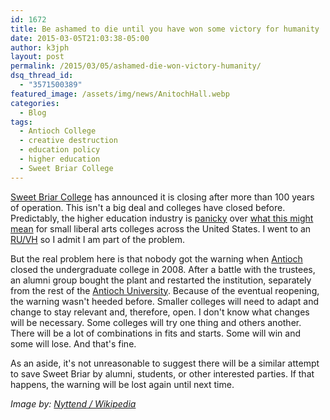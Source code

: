 ```yaml
---
id: 1672
title: Be ashamed to die until you have won some victory for humanity
date: 2015-03-05T21:03:38-05:00
author: k3jph
layout: post
permalink: /2015/03/05/ashamed-die-won-victory-humanity/
dsq_thread_id:
  - "3571500389"
featured_image: /assets/img/news/AnitochHall.webp
categories:
  - Blog
tags:
  - Antioch College
  - creative destruction
  - education policy
  - higher education
  - Sweet Briar College
---
```

[Sweet Briar College](http://en.wikipedia.org/wiki/Sweet_Briar_College) has announced it is closing after more than 100 years of operation.  This isn't a big deal and colleges have closed before.  Predictably, the higher education industry is [panicky](http://chronicle.com/article/Is-Sweet-Briar-s-Closure-a/228123/) over [what this might mean](http://suburbdad.blogspot.com/2015/03/gradually-and-then-all-at-once.html) for small liberal arts colleges across the United States.  I went to an [RU/VH](http://www.umd.edu) so I admit I am part of the problem.

But the real problem here is that nobody got the warning when [Antioch](http://antiochcollege.org/) closed the undergraduate college in 2008.  After a battle with the trustees, an alumni group bought the plant and restarted the institution, separately from the rest of the [Antioch University](http://www.antioch.edu/).  Because of the eventual reopening, the warning wasn't heeded before.  Smaller colleges will need to adapt and change to stay relevant and, therefore, open.  I don't know what changes will be necessary.  Some colleges will try one thing and others another.  There will be a lot of combinations in fits and starts.  Some will win and some will lose.  And that's fine.

As an aside, it's not unreasonable to suggest there will be a similar attempt to save Sweet Briar by alumni, students, or other interested parties.  If that happens, the warning will be lost again until next time.

_Image by: [Nyttend / Wikipedia](http://en.wikipedia.org/wiki/File:Antioch_Hall,_Antioch_College.webp)_
